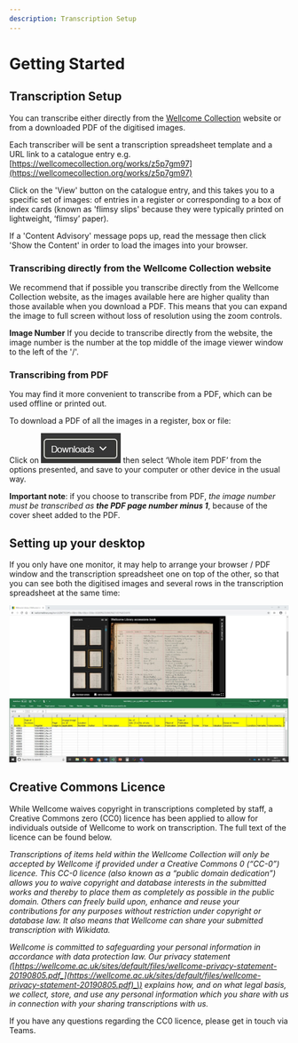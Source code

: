 ```yaml
---
description: Transcription Setup
---
```


# Getting Started

## Transcription Setup

You can transcribe either directly from the [Wellcome Collection](https://wellcomecollection.org) website or from a downloaded PDF of the digitised images.

Each transcriber will be sent a transcription spreadsheet template and a URL link to a catalogue entry e.g. [https://wellcomecollection.org/works/z5p7gm97](https://wellcomecollection.org/works/z5p7gm97)

Click on the 'View' button on the catalogue entry, and this takes you to a specific set of images: of entries in a register or corresponding to a box of index cards \(known as 'flimsy slips' because they were typically printed on lightweight, ‘flimsy’ paper\). 

If a 'Content Advisory' message pops up, read the message then click 'Show the Content' in order to load the images into your browser.

### Transcribing directly from the Wellcome Collection website

We recommend that if possible you transcribe directly from the Wellcome Collection website, as the images available here are higher quality than those available when you download a PDF. This means that you can expand the image to full screen without loss of resolution using the zoom controls.

**Image Number** If you decide to transcribe directly from the website, the image number is the number at the top middle of the image viewer window to the left of the '/'.

### Transcribing from PDF

You may find it more convenient to transcribe from a PDF, which can be used offline or printed out.

To download a PDF of all the images in a register, box or file:

Click on ![](../.gitbook/assets/downloads.jpg) then select ‘Whole item PDF’ from the options presented, and save to your computer or other device in the usual way. 

**Important note**: if you choose to transcribe from PDF, _the image number must be transcribed as_ _**the PDF page number minus 1**_, because of the cover sheet added to the PDF.

## Setting up your desktop

If you only have one monitor, it may help to arrange your browser / PDF window and the transcription spreadsheet one on top of the other, so that you can see both the digitised images and several rows in the transcription spreadsheet at the same time:

![](../.gitbook/assets/9.jpeg)

## Creative Commons Licence 

While Wellcome waives copyright in transcriptions completed by staff, a Creative Commons zero \(CC0\) licence has been applied to allow for individuals outside of Wellcome to work on transcription. The full text of the licence can be found below. 

_Transcriptions of items held within the Wellcome Collection will only be accepted by Wellcome if provided under a Creative Commons 0 \(“CC-0”\) licence. This CC-0 licence \(also known as a “public domain dedication”\) allows you to waive copyright and database interests in the submitted works and thereby to place them as completely as possible in the public domain. Others can freely build upon, enhance and reuse your contributions for any purposes without restriction under copyright or database law. It also means that Wellcome can share your submitted transcription with Wikidata._  

_Wellcome is committed to safeguarding your personal information in accordance with data protection law. Our privacy statement \(_[_https://wellcome.ac.uk/sites/default/files/wellcome-privacy-statement-20190805.pdf_](https://wellcome.ac.uk/sites/default/files/wellcome-privacy-statement-20190805.pdf)_\) explains how, and on what legal basis, we collect, store, and use any personal information which you share with us in connection with your sharing transcriptions with us._ 

If you have any questions regarding the CC0 licence, please get in touch via Teams. 

